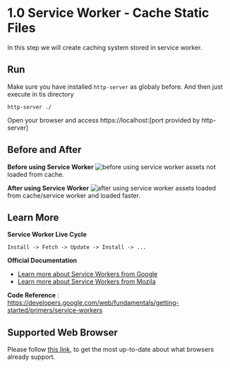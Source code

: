 # 1.0 Service Worker - Cache Static Files
In this step we will create caching system stored in service worker.

## Run 
Make sure you have installed `http-server` as globaly before. And then just execute in tis directory 
```
http-server ./
```
Open your browser and access https://localhost:[port provided by http-server]

## Before and After
**Before using Service Worker**
![before using service worker](https://pbs.twimg.com/media/DLN7odKVoAAPFCu.jpg:large)
assets not loaded from cache.

**After using Service Worker**
![after using service worker](https://pbs.twimg.com/media/DLN8A11U8AAVrTa.jpg:large)
assets loaded from cache/service worker and loaded faster.

## Learn More

**Service Worker Live Cycle**

`Install -> Fetch -> Update -> Install -> ...`

**Official Documentation**
- <a href="https://developer.chrome.com/apps/manifest" target="_blank">Learn more about Service Workers from Google</a>
- <a href="https://developer.mozilla.org/en-US/docs/Web/API/Service_Worker_API" target="_blank">Learn more about Service Workers from Mozila</a>

**Code Reference** : 
<a href="https://developers.google.com/web/fundamentals/getting-started/primers/service-workers" target="_blank">https://developers.google.com/web/fundamentals/getting-started/primers/service-workers</a>

## Supported Web Browser 
Please follow <a href="https://caniuse.com/#search=service%20workers" target="_blank">this link</a>, to get the most up-to-date about what browsers already support.